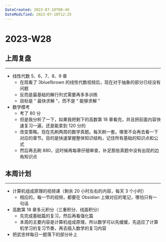 ```yaml
---
DateCreated: 2023-07-10T00:49
DateModified: 2023-07-10T12:25
---
```

# 2023-W28

## 上周复盘
---
- 线性代数 5、6、7、8、9 章
	- 在观看了 3blue1brown 的线性代数视频后，现在对于抽象的部分已经没有问题
	- 反而是最基础的解行列式需要再多多训练
	- 目标是 " 最快求解 "，而不是 " 能够求解 "
- 数学模考
	- 考了 80 分
	- 但是我分析了一下，如果我把剩下的高数第 18 章看完，并且把前面内容快速复习一遍，还是能拿到 120 分的
	- 改变策略。现在先刷两周的数学真题。每天刷一套。哪里不会再去看一下对应的章节。目的是快速掌握整体知识结构，记住所有基础的知识点和公式
	- 然后再去刷 880，这时候再每章仔细审查，补足那些真题中没有出现的边角知识点

## 本周计划
---
- 计算机组成原理的视频课（剩余 20 小时左右的内容，每天 3 个小时）
	- 相应的，每一节的视频，都要在 Obsidian 上做对应的笔记，哪怕只有一句话
- 高数第 18 章多元积分（三重积分、线面积分）
	- 先完成基础篇的复习，然后再看强化篇
	- 本周的主要内容是计算机组成原理，所以数学可以先缓缓，先适应了计算机学习的复习节奏，再去插入数学的复习内容
- 把武忠祥每日一题落下的部分补上
